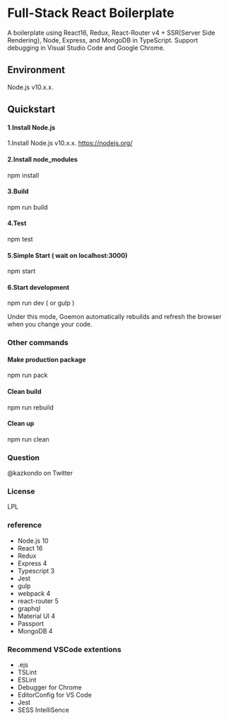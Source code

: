 ﻿# Full-Stack React Boilerplate

A boilerplate using React16, Redux, React-Router v4 + SSR(Server Side Rendering), Node, Express, and MongoDB in TypeScript.
Support debugging in Visual Studio Code and Google Chrome.

## Environment

Node.js v10.x.x.

## Quickstart

#### 1.Install Node.js

1.Install Node.js v10.x.x.
https://nodejs.org/

#### 2.Install node_modules

npm install

#### 3.Build

npm run build

#### 4.Test

npm test

#### 5.Simple Start ( wait on localhost:3000)

npm start

#### 6.Start development

npm run dev ( or gulp )

Under this mode, Goemon automatically rebuilds and refresh the browser when you change your code.

### Other commands

#### Make production package

npm run pack

#### Clean build

npm run rebuild

#### Clean up

npm run clean

### Question

@kazkondo on Twitter

### License

LPL

### reference

- Node.js 10
- React 16
- Redux
- Express 4
- Typescript 3
- Jest
- gulp
- webpack 4
- react-router 5
- graphql
- Material UI 4
- Passport
- MongoDB 4

### Recommend VSCode extentions

- .ejs
- TSLint
- ESLint
- Debugger for Chrome
- EditorConfig for VS Code
- Jest
- SESS IntelliSence

